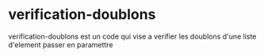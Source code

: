 # verification-doublons
verification-doublons est un code qui vise a verifier les doublons d'une liste d'element passer en paramettre
